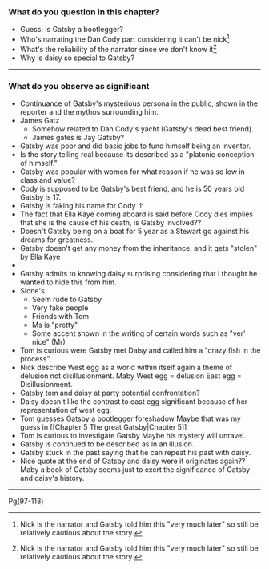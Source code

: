 
### What do you question in this chapter? 
- Guess: is Gatsby a bootlegger? 
- Who's narrating the Dan Cody part considering it can't be nick[^1]
- What's the reliability of the narrator since we don't know it[^1]
- Why is daisy so special to Gatsby?

---

### What do you observe as significant
- Continuance of Gatsby's mysterious persona in the public, shown in the reporter and the mythos surrounding him. 
- James Gatz
	- Somehow related to Dan Cody's yacht (Gatsby's dead best friend).
	- James gates is Jay Gatsby?
- Gatsby was poor and did basic jobs to fund himself being an inventor.
- Is the story telling real because its described as a "platonic conception of himself."
- Gatsby was popular with women for what reason if he was so low in class and value?
- Cody is supposed to be Gatsby's best friend, and he is 50 years old Gatsby is 17.
- Gatsby is faking his name for Cody $\uparrow$
- The fact that Ella Kaye coming aboard is said before Cody dies implies that she is the cause of his death, is Gatsby involved??
- Doesn't Gatsby being on a boat for 5 year as a Stewart go against his dreams for greatness.
- Gatsby doesn't get any money from the inheritance, and it gets "stolen" by Ella Kaye
- [^1]: Nick is the narrator and Gatsby told him this "very much later" so still be relatively cautious about the story.
- Gatsby admits to knowing daisy surprising considering that i thought he wanted to hide this from him.
- Slone's
	- Seem rude to Gatsby 
	- Very fake people
	- Friends with Tom 
	- Ms is "pretty"
	- Some accent shown in the writing of certain words such as "ver' nice" (Mr)
- Tom is curious were Gatsby met Daisy and called him a "crazy fish in the process".
- Nick describe West egg as a world within itself again a theme of delusion not disillusionment. Maby West egg = delusion East egg = Disillusionment.
- Gatsby tom and daisy at party potential confrontation? 
- Daisy doesn't like the contrast to east egg significant because of her representation of west egg.
- Tom guesses Gatsby a bootlegger foreshadow Maybe that was my guess in [[Chapter 5 The great Gatsby|Chapter 5]]
- Tom is curious to investigate Gatsby Maybe his mystery will unravel.
- Gatsby is continued to be described as in an illusion.
- Gatsby stuck in the past saying that he can repeat his past with daisy.
- Nice quote at the end of Gatsby and daisy were it originates again?? Maby a book of Gatsby seems just to exert the significance of Gatsby and daisy's history.

---
Pg(97-113)